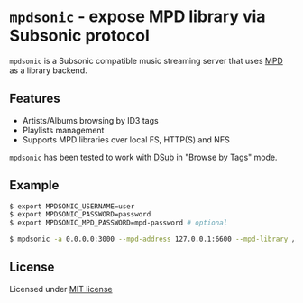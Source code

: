 # `mpdsonic` - expose MPD library via Subsonic protocol

`mpdsonic` is a Subsonic compatible music streaming server that uses [MPD][mpd] as a library backend.

## Features

  - Artists/Albums browsing by ID3 tags
  - Playlists management
  - Supports MPD libraries over local FS, HTTP(S) and NFS

`mpdsonic` has been tested to work with [DSub][dsub] in "Browse by Tags" mode.
  
## Example

```bash
$ export MPDSONIC_USERNAME=user
$ export MPDSONIC_PASSWORD=password
$ export MPDSONIC_MPD_PASSWORD=mpd-password # optional

$ mpdsonic -a 0.0.0.0:3000 --mpd-address 127.0.0.1:6600 --mpd-library /music
```

## License

Licensed under [MIT license](LICENSE)

[mpd]: https://musicpd.org
[dsub]: https://github.com/daneren2005/Subsonic
